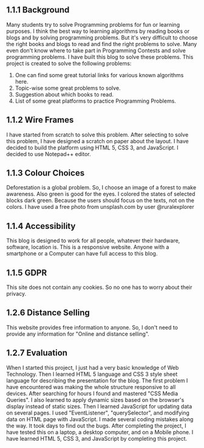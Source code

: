 ## 1.1.1 Background
Many students try to solve Programming problems for fun or learning purposes. 
I think the best way to learning algorithms by reading books or blogs and by solving programming problems.
But it's very difficult to choose the right books and blogs to read and find the right problems to solve.
Many even don't know where to take part in Programming Contests and solve programming problems.
I have built this blog to solve these problems.
This project is created to solve the following problems:
1. One can find some great tutorial links for various known algorithms here. 
2. Topic-wise some great problems to solve.
3. Suggestion about which books to read.
4. List of some great platforms to practice Programming Problems.

## 1.1.2 Wire Frames
I have started from scratch to solve this problem.
After selecting to solve this problem, I have designed a scratch on paper about the layout.
I have decided to build the platform using HTML 5, CSS 3, and JavaScript.
I decided to use Notepad++ editor.


## 1.1.3 Colour Choices
Deforestation is a global problem.
So, I choose an image of a forest to make awareness.
Also green is good for the eyes.
I colored the states of selected blocks dark green. Because the users should focus on the texts, not on the colors.
I have used a free photo from unsplash.com by user @ruralexplorer

## 1.1.4 Accessibility
This blog is designed to work for all people, whatever their hardware, software, location is.
This is a responsive website. 
Anyone with a smartphone or a Computer can have full access to this blog.

## 1.1.5 GDPR
This site does not contain any cookies. So no one has to worry about their privacy.

## 1.2.6 Distance Selling
This website provides free information to anyone.
So, I don't need to provide any information for "Online and distance selling".

## 1.2.7 Evaluation
When I started this project, I just had a very basic knowledge of Web Technology.
Then I learned HTML 5 language and CSS 3 style sheet language for describing the presentation for the blog.
The first problem I have encountered was making the whole structure responsive to all devices.
After searching for hours I found and mastered "CSS Media Queries".
I also learned to apply dynamic sizes based on the browser's display instead of static sizes.
Then I learned JavaScript for updating data on several pages. 
I used "EventListener", "querySelector", and modifying data on HTML page with JavaScript.
I made several coding mistakes along the way.
It took days to find out the bugs.
After completing the project, I have tested this on a laptop, a desktop computer, and on a Mobile phone.
I have learned HTML 5, CSS 3, and JavaScript by completing this project. 
